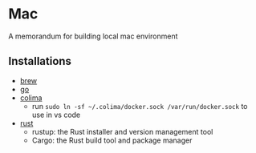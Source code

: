 # Mac

A memorandum for building local mac environment

## Installations

* [brew](https://github.com/Homebrew/brew)
* [go](https://go.dev/)
* [colima](https://github.com/abiosoft/colima)
  * run `sudo ln -sf ~/.colima/docker.sock /var/run/docker.sock` to use in vs code
* [rust](https://www.rust-lang.org/learn/get-started)
  * rustup: the Rust installer and version management tool
  * Cargo: the Rust build tool and package manager
